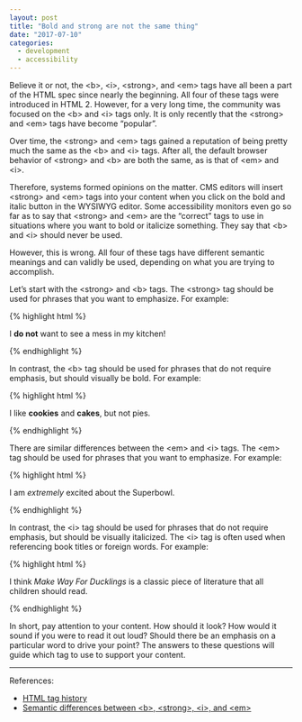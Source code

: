 ```yaml
---
layout: post
title: "Bold and strong are not the same thing"
date: "2017-07-10"
categories:
  - development
  - accessibility
---
```


Believe it or not, the &lt;b&gt;, &lt;i&gt;, &lt;strong&gt;, and &lt;em&gt; tags have all been a part of the HTML spec since nearly the beginning. All four of these tags were introduced in HTML 2. However, for a very long time, the community was focused on the &lt;b&gt; and &lt;i&gt; tags only. It is only recently that the &lt;strong&gt; and &lt;em&gt; tags have become “popular”.

Over time, the &lt;strong&gt; and &lt;em&gt; tags gained a reputation of being pretty much the same as the &lt;b&gt; and &lt;i&gt; tags. After all, the default browser behavior of &lt;strong&gt; and &lt;b&gt; are both the same, as is that of &lt;em&gt; and &lt;i&gt;.

Therefore, systems formed opinions on the matter. CMS editors will insert &lt;strong&gt; and &lt;em&gt; tags into your content when you click on the bold and italic button in the WYSIWYG editor. Some accessibility monitors even go so far as to say that &lt;strong&gt; and &lt;em&gt; are the “correct” tags to use in situations where you want to bold or italicize something. They say that &lt;b&gt; and &lt;i&gt; should never be used.

However, this is wrong. All four of these tags have different semantic meanings and can validly be used, depending on what you are trying to accomplish.

Let’s start with the &lt;strong&gt; and &lt;b&gt; tags. The &lt;strong&gt; tag should be used for phrases that you want to emphasize. For example:

{% highlight html %}
<p>I <strong>do not</strong> want to see a mess in my kitchen!</p>
{% endhighlight %}

In contrast, the &lt;b&gt; tag should be used for phrases that do not require emphasis, but should visually be bold. For example:

{% highlight html %}
<p>I like <b>cookies</b> and <b>cakes</b>, but not pies.</p>
{% endhighlight %}

There are similar differences between the &lt;em&gt; and &lt;i&gt; tags. The &lt;em&gt; tag should be used for phrases that you want to emphasize. For example:

{% highlight html %}
<p>I am <em>extremely</em> excited about the Superbowl.</p>
{% endhighlight %}

In contrast, the &lt;i&gt; tag should be used for phrases that do not require emphasis, but should be visually italicized. The &lt;i&gt; tag is often used when referencing book titles or foreign words. For example:

{% highlight html %}
<p>I think <i>Make Way For Ducklings</i> is a classic piece of literature that all children should read.</p>
{% endhighlight %}

In short, pay attention to your content.  How should it look?  How would it sound if you were to read it out loud? Should there be an emphasis on a particular word to drive your point?  The answers to these questions will guide which tag to use to support your content.  

---

References:

* [HTML tag history](http://www.martinrinehart.com/frontend-engineering/engineers/html/html-tag-history.html)
* [Semantic differences between &lt;b&gt;, &lt;strong&gt;, &lt;i&gt;, and &lt;em&gt;](http://html5doctor.com/i-b-em-strong-element/)
